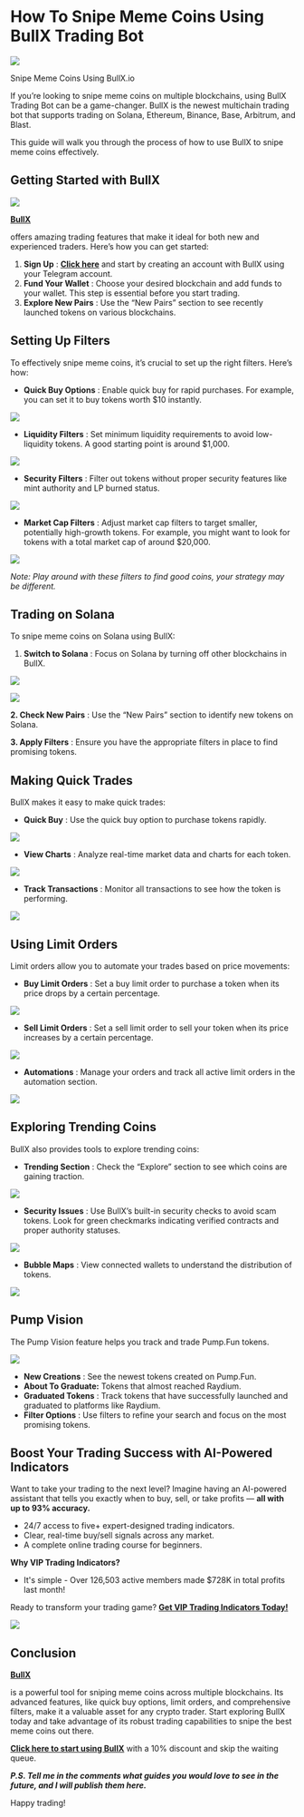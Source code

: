 # How To Snipe Meme Coins Using BullX Trading Bot

![](https://miro.medium.com/v2/1*tRAcpvL1N2R6X1VWb64Jzw.png)

Snipe Meme Coins Using BullX.io

If you’re looking to snipe meme coins on multiple blockchains, using BullX Trading Bot can be a game-changer. BullX is the newest multichain trading bot that supports trading on Solana, Ethereum, Binance, Base, Arbitrum, and Blast.

This guide will walk you through the process of how to use BullX to snipe meme coins effectively.

## Getting Started with BullX

![](https://miro.medium.com/v2/1*RKg6ItYXPkke3AyMq-Swrg.png)

[**BullX**](https://t.me/BullxBetaBot)

offers amazing trading features that make it ideal for both new and experienced traders. Here’s how you can get started:

1. **Sign Up**
   :
   [**Click here**](https://t.me/BullxBetaBot)
   and start by creating an account with BullX using your Telegram account.
2. **Fund Your Wallet**
   : Choose your desired blockchain and add funds to your wallet. This step is essential before you start trading.
3. **Explore New Pairs**
   : Use the “New Pairs” section to see recently launched tokens on various blockchains.

## Setting Up Filters

To effectively snipe meme coins, it’s crucial to set up the right filters. Here’s how:

* **Quick Buy Options**
  : Enable quick buy for rapid purchases. For example, you can set it to buy tokens worth $10 instantly.

![](https://miro.medium.com/v2/1*vg9HPrd8GBbNcUYZnSVpAw.png)

* **Liquidity Filters**
  : Set minimum liquidity requirements to avoid low-liquidity tokens. A good starting point is around $1,000.

![](https://miro.medium.com/v2/1*iUg1sR7wHK8A4oYdSfK4Yw.png)

* **Security Filters**
  : Filter out tokens without proper security features like mint authority and LP burned status.

![](https://miro.medium.com/v2/1*FbjDYdwceac2qIGa-bAahA.png)

* **Market Cap Filters**
  : Adjust market cap filters to target smaller, potentially high-growth tokens. For example, you might want to look for tokens with a total market cap of around $20,000.

![](https://miro.medium.com/v2/1*rsx1K2i5NYGvRt10tD8A8A.png)

*Note: Play around with these filters to find good coins, your strategy may be different.*

## Trading on Solana

To snipe meme coins on Solana using BullX:

1. **Switch to Solana**
   : Focus on Solana by turning off other blockchains in BullX.

![](https://miro.medium.com/v2/1*qu57zC4e2QnMDuejNOvmvw.png)



![](https://miro.medium.com/v2/1*CM_m3R8OJqT0ziGLhV5iCQ.png)

**2. Check New Pairs**
: Use the “New Pairs” section to identify new tokens on Solana.

**3. Apply Filters**
: Ensure you have the appropriate filters in place to find promising tokens.

## Making Quick Trades

BullX makes it easy to make quick trades:

* **Quick Buy**
  : Use the quick buy option to purchase tokens rapidly.

![](https://miro.medium.com/v2/1*ggH3MhOhvDz4jROnbQNNkw.png)

* **View Charts**
  : Analyze real-time market data and charts for each token.

![](https://miro.medium.com/v2/1*FX3fBJ4AMz2glS_8xZHHTA.png)

* **Track Transactions**
  : Monitor all transactions to see how the token is performing.

![](https://miro.medium.com/v2/1*YoSqq-p7PK8k_r8hBl1A8A.png)

## Using Limit Orders

Limit orders allow you to automate your trades based on price movements:

* **Buy Limit Orders**
  : Set a buy limit order to purchase a token when its price drops by a certain percentage.

![](https://miro.medium.com/v2/1*K8utlIh7ozqO2rCXLeayAg.png)

* **Sell Limit Orders**
  : Set a sell limit order to sell your token when its price increases by a certain percentage.

![](https://miro.medium.com/v2/1*7eG165mNYwe-4ExzB8Xg3g.png)

* **Automations**
  : Manage your orders and track all active limit orders in the automation section.

![](https://miro.medium.com/v2/1*fnPISCkOoTyNK6AUqUDlmA.png)

## Exploring Trending Coins

BullX also provides tools to explore trending coins:

* **Trending Section**
  : Check the “Explore” section to see which coins are gaining traction.

![](https://miro.medium.com/v2/1*meue0qnhzZfKVkDndbWLog.png)

* **Security Issues**
  : Use BullX’s built-in security checks to avoid scam tokens. Look for green checkmarks indicating verified contracts and proper authority statuses.

![](https://miro.medium.com/v2/1*5Meh03Cv-QFD2vnFbF7BQg.png)

* **Bubble Maps**
  : View connected wallets to understand the distribution of tokens.

![](https://miro.medium.com/v2/1*mrtD44hhweB1mQ0xb8Pf8g.png)

## Pump Vision

The Pump Vision feature helps you track and trade Pump.Fun tokens.

![](https://miro.medium.com/v2/1*WASGwuBgF-lXSBFWRAkgAg.png)

* **New Creations**
  : See the newest tokens created on Pump.Fun.
* **About To Graduate:**
  Tokens that almost reached Raydium.
* **Graduated Tokens**
  : Track tokens that have successfully launched and graduated to platforms like Raydium.
* **Filter Options**
  : Use filters to refine your search and focus on the most promising tokens.

## Boost Your Trading Success with AI-Powered Indicators

Want to take your trading to the next level? Imagine having an AI-powered assistant that tells you exactly when to buy, sell, or take profits —
**all with up to 93% accuracy.**

* 24/7 access to five+ expert-designed trading indicators.
* Clear, real-time buy/sell signals across any market.
* A complete online trading course for beginners.

**Why VIP Trading Indicators?**

* It's simple - Over 126,503 active members made $728K in total profits last month!

Ready to transform your trading game?
[**Get VIP Trading Indicators Today!**](https://vipindicators.xyz)

![](https://vipindicators.xyz/3.png)

## Conclusion

[**BullX**](https://t.me/BullxBetaBot)

is a powerful tool for sniping meme coins across multiple blockchains. Its advanced features, like quick buy options, limit orders, and comprehensive filters, make it a valuable asset for any crypto trader. Start exploring BullX today and take advantage of its robust trading capabilities to snipe the best meme coins out there.

[**Click here to start using BullX**](https://t.me/BullxBetaBot)
with a 10% discount and skip the waiting queue.

***P.S. Tell me in the comments what guides you would love to see in the future, and I will publish them here.***

Happy trading!